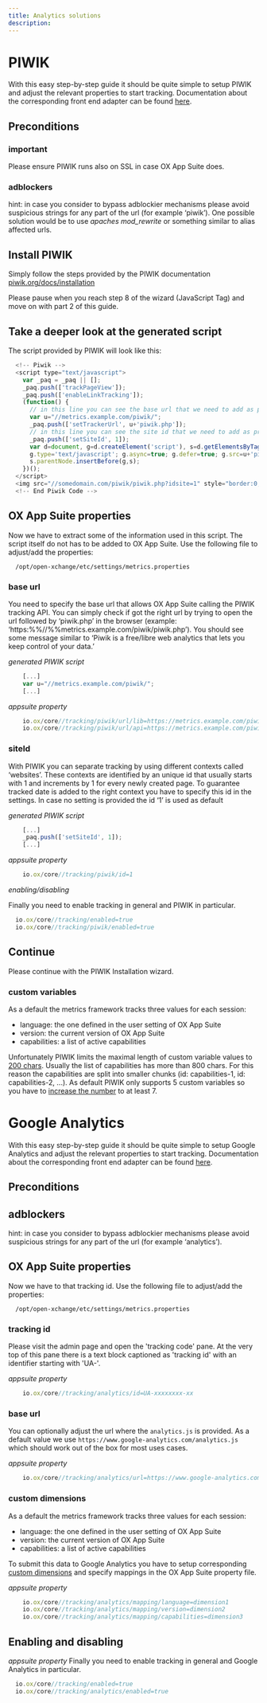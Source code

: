 ```yaml
---
title: Analytics solutions
description:
---
```


# PIWIK

With this easy step-by-step guide it should be quite simple to setup PIWIK and adjust the relevant properties to start tracking. Documentation about the corresponding front end adapter can be found [here](02-adapters.html#piwik).

## Preconditions

### important

Please ensure PIWIK runs also on SSL in case OX App Suite does.

### adblockers

hint: in case you consider to bypass adblockier mechanisms please avoid suspicious strings for any part of the url (for example ‘piwik’). One possible solution would be to use _apaches mod_rewrite_ or something similar to alias affected urls.

## Install PIWIK

Simply follow the steps provided by the PIWIK documentation [piwik.org/docs/installation](http://piwik.org/docs/installation)

Please pause when you reach step 8 of the wizard (JavaScript Tag) and move on with part 2 of this guide.

## Take a deeper look at the generated script

The script provided by PIWIK will look like this:

```javascript
  <!-- Piwik -->
  <script type="text/javascript">
    var _paq = _paq || [];
    _paq.push(['trackPageView']);
    _paq.push(['enableLinkTracking']);
    (function() {
      // in this line you can see the base url that we need to add as property
      var u="//metrics.example.com/piwik/";
      _paq.push(['setTrackerUrl', u+'piwik.php']);
      // in this line you can see the site id that we need to add as property
      _paq.push(['setSiteId', 1]);
      var d=document, g=d.createElement('script'), s=d.getElementsByTagName('script')[0];
      g.type='text/javascript'; g.async=true; g.defer=true; g.src=u+'piwik.js';
      s.parentNode.insertBefore(g,s);
    })();
  </script>
  <img src="//somedomain.com/piwik/piwik.php?idsite=1" style="border:0;" alt="" />
  <!-- End Piwik Code -->
```

## OX App Suite properties

Now we have to extract some of the information used in this script. The script itself do not has to be added to OX App Suite. Use the following file to adjust/add the properties:

```
  /opt/open-xchange/etc/settings/metrics.properties
```

### base url

You need to specify the base url that allows OX App Suite calling the PIWIK tracking API. You can simply check if got the right url by trying to open the url followed by ‘piwik.php’ in the browser (example: ‘https&#x3A;%%//%%metrics.example.com/piwik/piwik.php’). You should see some message similar to ‘Piwik is a free/libre web analytics that lets you keep control of your data.’

_generated PIWIK script_

```javascript
    [...]
    var u="//metrics.example.com/piwik/";
    [...]
```

_appsuite property_

```javascript
    io.ox/core//tracking/piwik/url/lib=https://metrics.example.com/piwik/piwik.js
    io.ox/core//tracking/piwik/url/api=https://metrics.example.com/piwik/piwik.php
```

### siteId

With PIWIK you can separate tracking by using different contexts called ‘websites’. These contexts are identified by an unique id that usually starts with 1 and increments by 1 for every newly created page. To guarantee tracked date is added to the right context you have to specify this id in the settings. In case no setting is provided the id ‘1’ is used as default

_generated PIWIK script_

```javascript
    [...]
    _paq.push(['setSiteId', 1]);
    [...]
```

_appsuite property_

```javascript
    io.ox/core//tracking/piwik/id=1
```

_enabling/disabling_

Finally you need to enable tracking in general and PIWIK in particular.

```javascript
  io.ox/core//tracking/enabled=true
  io.ox/core//tracking/piwik/enabled=true
```

## Continue

Please continue with the PIWIK Installation wizard.

### custom variables

As a default the metrics framework tracks three values for each session:

- language: the one defined in the user setting of OX App Suite
- version: the current version of OX App Suite
- capabilities: a list of active capabilities

Unfortunately PIWIK limits the maximal length of custom variable values to [200 chars](http://piwik.org/docs/custom-variables/). Usually the list of capabilities has more than 800 chars. For this reason the capabilities are split into smaller chunks (id: capabilities-1, id: capabilities-2, ...). As default PIWIK only supports 5 custom variables so you have to [increase the number](http://piwik.org/faq/how-to/faq_17931/) to at least 7.

# Google Analytics

With this easy step-by-step guide it should be quite simple to setup Google Analytics and adjust the relevant properties to start tracking. Documentation about the corresponding front end adapter can be found [here](02-adapters.html).

## Preconditions

## adblockers

hint: in case you consider to bypass adblockier mechanisms please avoid suspicious strings for any part of the url (for example ‘analytics’).

## OX App Suite properties

Now we have to that tracking id. Use the following file to adjust/add the properties:

```
  /opt/open-xchange/etc/settings/metrics.properties
```


### tracking id

Please visit the admin page and open the 'tracking code' pane. At the very top of this pane there is a text block captioned as 'tracking id' with an identifier starting with 'UA-'.

_appsuite property_

```javascript
    io.ox/core//tracking/analytics/id=UA-xxxxxxxx-xx
```

### base url

You can optionally adjust the url where the `analytics.js` is provided. As a default value we use `https://www.google-analytics.com/analytics.js` which should work out of the box for most uses cases.

_appsuite property_

```javascript
    io.ox/core//tracking/analytics/url=https://www.google-analytics.com/analytics.js
```

### custom dimensions

As a default the metrics framework tracks three values for each session:

- language: the one defined in the user setting of OX App Suite
- version: the current version of OX App Suite
- capabilities: a list of active capabilities

To submit this data to Google Analytics you have to setup corresponding [custom dimensions](https://support.google.com/analytics/answer/2709828) and specify mappings in the OX App Suite property file.

_appsuite property_

```javascript
    io.ox/core//tracking/analytics/mapping/language=dimension1
    io.ox/core//tracking/analytics/mapping/version=dimension2
    io.ox/core//tracking/analytics/mapping/capabilities=dimension3
```


## Enabling and disabling

_appsuite property_
Finally you need to enable tracking in general and Google Analytics in particular.

```javascript
  io.ox/core//tracking/enabled=true
  io.ox/core//tracking/analytics/enabled=true
```
